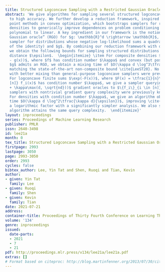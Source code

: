 ```yaml
---
title: Structured Logconcave Sampling with a Restricted Gaussian Oracle
abstract: 'We give algorithms for sampling several structured logconcave families
  to high accuracy. We further develop a reduction framework, inspired by proximal
  point methods in convex optimization, which bootstraps samplers for regularized
  densities to generically improve dependences on problem conditioning $\kappa$ from
  polynomial to linear. A key ingredient in our framework is the notion of a “restricted
  Gaussian oracle” (RGO) for $g: \mathbb{R}^d \rightarrow \mathbb{R}$, which is a
  sampler for distributions whose negative log-likelihood sums a quadratic (in a multiple
  of the identity) and $g$. By combining our reduction framework with our new samplers,
  we obtain the following bounds for sampling structured distributions to total variation
  distance $\epsilon$.  \begin{itemize} \item For composite densities $\exp(-f(x)
  - g(x))$, where $f$ has condition number $\kappa$ and convex (but possibly non-smooth)
  $g$ admits an RGO, we obtain a mixing time of $O(\kappa d \log^3\tfrac{\kappa d}{\epsilon})$,
  matching the state-of-the-art non-composite bound \cite{LeeST20}. No composite samplers
  with better mixing than general-purpose logconcave samplers were previously known.  \item
  For logconcave finite sums $\exp(-F(x))$, where $F(x) = \tfrac{1}{n}\sum_{i \in
  [n]} f_i(x)$ has condition number $\kappa$, we give a sampler querying $\widetilde{O}(n
  + \kappa\max(d, \sqrt{nd}))$ gradient oracles to $\{f_i\}_{i \in [n]}$. No high-accuracy
  samplers with nontrivial gradient query complexity were previously known. \item
  For densities with condition number $\kappa$, we give an algorithm obtaining mixing
  time $O(\kappa d \log^2\tfrac{\kappa d}{\epsilon})$, improving \cite{LeeST20} by
  a logarithmic factor with a significantly simpler analysis. We also show a zeroth-order
  algorithm attains the same query complexity.  \end{itemize}'
layout: inproceedings
series: Proceedings of Machine Learning Research
publisher: PMLR
issn: 2640-3498
id: lee21a
month: 0
tex_title: Structured Logconcave Sampling with a Restricted Gaussian Oracle
firstpage: 2993
lastpage: 3050
page: 2993-3050
order: 2993
cycles: false
bibtex_author: Lee, Yin Tat and Shen, Ruoqi and Tian, Kevin
author:
- given: Yin Tat
  family: Lee
- given: Ruoqi
  family: Shen
- given: Kevin
  family: Tian
date: 2021-07-21
address:
container-title: Proceedings of Thirty Fourth Conference on Learning Theory
volume: '134'
genre: inproceedings
issued:
  date-parts:
  - 2021
  - 7
  - 21
pdf: http://proceedings.mlr.press/v134/lee21a/lee21a.pdf
extras: []
# Format based on citeproc: http://blog.martinfenner.org/2013/07/30/citeproc-yaml-for-bibliographies/
---
```

